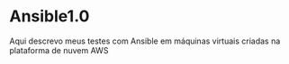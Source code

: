 # Ansible1.0
Aqui descrevo meus testes com Ansible em máquinas virtuais criadas na plataforma de nuvem AWS
